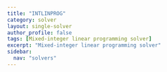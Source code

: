 ```yaml
---
title: "INTLINPROG"
category: solver
layout: single-solver
author_profile: false
tags: [Mixed-integer linear programming solver]
excerpt: "Mixed-integer linear programming solver"
sidebar:
  nav: "solvers"
---
```

